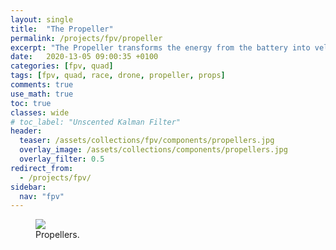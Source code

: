 ```yaml
---
layout: single
title:  "The Propeller"
permalink: /projects/fpv/propeller
excerpt: "The Propeller transforms the energy from the battery into velocity."
date:   2020-13-05 09:00:35 +0100
categories: [fpv, quad]
tags: [fpv, quad, race, drone, propeller, props]
comments: true
use_math: true
toc: true
classes: wide
# toc_label: "Unscented Kalman Filter"
header:
  teaser: /assets/collections/fpv/components/propellers.jpg
  overlay_image: /assets/collections/components/propellers.jpg
  overlay_filter: 0.5
redirect_from:
  - /projects/fpv/
sidebar:
  nav: "fpv"
---
```




<figure >
    <a href="/assets/collections/fpv/props/propellers.jpg"><img src="/assets/collections/fpv/props/propellers.jpg"></a>
    <figcaption>Propellers.</figcaption>
</figure>

